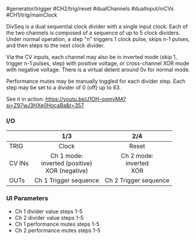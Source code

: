 #generator/trigger #CH2/trig/reset  #dualChannels #dualInput/inCVs #CH1/trig/mainClock 

DivSeq is a dual sequential clock divider with a single input clock. Each of the two channels is composed of a sequence of up to 5 clock dividers. Under normal operation, a step "n" triggers 1 clock pulse, skips n-1 pulses, and then steps to the next clock divider.

Via the CV inputs, each channel may also be in inverted mode (skip 1, trigger n-1 pulses, step) with positive voltage, or cross-channel XOR mode with negative voltage. There is a virtual detent around 0v for normal mode.

Performance mutes may be manually toggled for each divider step. Each step may be set to a divider of 0 (off) up to 63.

See it in action: https://youtu.be/J1OH-oomvMA?si=Z97wJ3HXe0HocaBa&t=357


### I/O

|        |                         1/3                         |              2/4              |
| ------ | :-------------------------------------------------: | :---------------------------: |
| TRIG   |                        Clock                        |             Reset             |
| CV INs | Ch 1 mode:<br>inverted (positive)<br>XOR (negative) | Ch 2 mode:<br>inverted<br>XOR |
| OUTs   |                Ch 1 Trigger sequence                |     Ch 2 Trigger sequence     |


### UI Parameters
* Ch 1 divider value steps 1-5
* Ch 2 divider value steps 1-5
* Ch 1 performance mutes steps 1-5
* Ch 2 performance mutes steps 1-5
